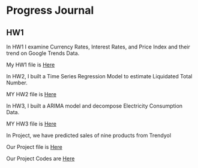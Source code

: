 # Progress Journal

## HW1

In HW1 I examine Currency Rates, Interest Rates, and Price Index and their trend on Google Trends Data. 

My HW1 file is [Here](files/HW1final.html)

In HW2, I built a Time Series Regression Model to estimate Liquidated Total Number.

MY HW2 file is [Here](files/HW2.html)

In HW3, I built a ARIMA model and decompose Electricity Consumption Data.

MY HW3 file is [Here](files/HW3.html)

In Project, we have predicted sales of nine products from Trendyol

Our Project file is [Here](files/Project-Report.html)

Our Project Codes are [Here](files/Codes.zip)
